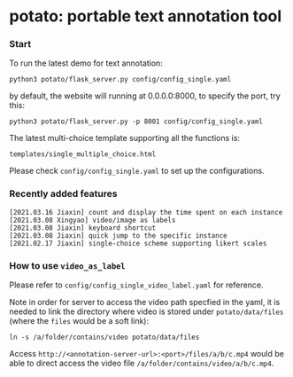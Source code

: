 # potato: portable text annotation tool

### Start
To run the latest demo for text annotation:

    python3 potato/flask_server.py config/config_single.yaml 

by default, the website will running at 0.0.0.0:8000, to specify the port, try this:

    python3 potato/flask_server.py -p 8001 config/config_single.yaml 

    
The latest multi-choice template supporting all the functions is:
    
    templates/single_multiple_choice.html
    
Please check `config/config_single.yaml` to set up the configurations.

### Recently added features
    [2021.03.16 Jiaxin] count and display the time spent on each instance
    [2021.03.08 Xingyao] video/image as labels
    [2021.03.08 Jiaxin] keyboard shortcut 
    [2021.03.08 Jiaxin] quick jump to the specific instance
    [2021.02.17 Jiaxin] single-choice scheme supporting likert scales
   
    


### How to use `video_as_label`

Please refer to `config/config_single_video_label.yaml` for reference.

Note in order for server to access the video path specfied in the yaml, it is needed to link the directory where video is stored under `potato/data/files` (where the `files` would be a soft link):

    ln -s /a/folder/contains/video potato/data/files

Access `http://<annotation-server-url>:<port>/files/a/b/c.mp4` would be able to direct access the video file `/a/folder/contains/video/a/b/c.mp4`.
